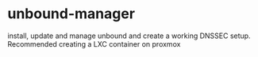 # unbound-manager
install, update and manage unbound and create a working DNSSEC setup. Recommended creating a LXC container on proxmox
